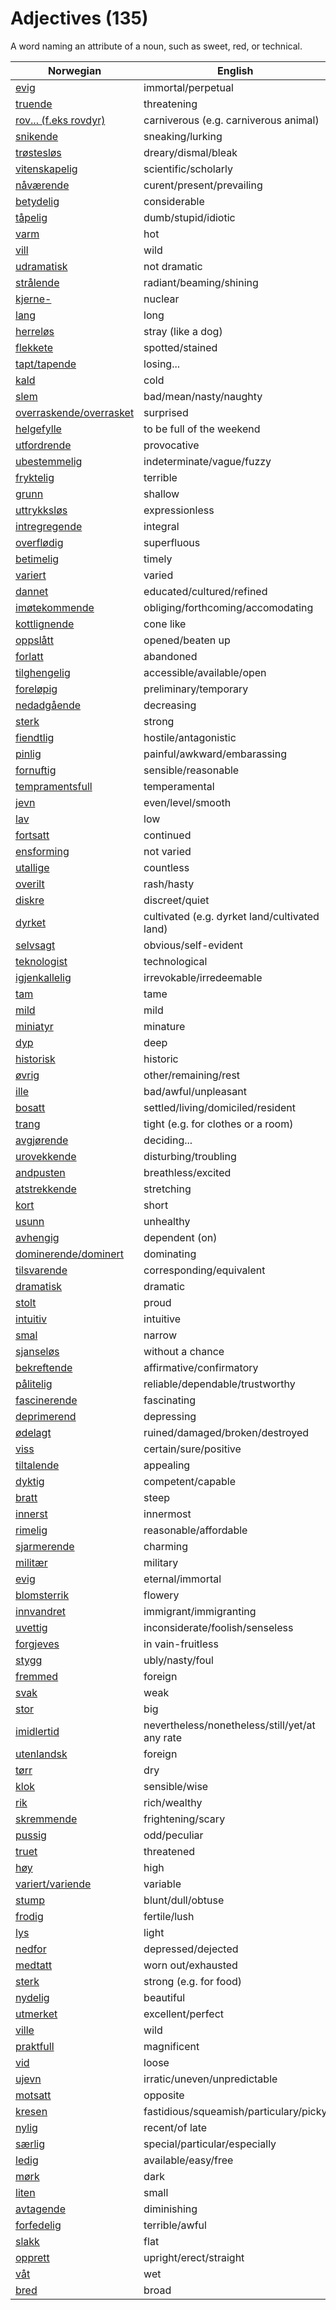 # Adjectives (135)

A word naming an attribute of a noun, such as sweet, red, or technical.

| Norwegian | English |
| --- | --- |
| [evig](https://www.ordnett.no/search?language=no&phrase=evig) | immortal/perpetual |
| [truende](https://www.ordnett.no/search?language=no&phrase=truende) | threatening |
| [rov... (f.eks rovdyr)](https://www.ordnett.no/search?language=no&phrase=rov...%20(f.eks%20rovdyr)) | carniverous (e.g. carniverous animal) |
| [snikende](https://www.ordnett.no/search?language=no&phrase=snikende) | sneaking/lurking |
| [trøstesløs](https://www.ordnett.no/search?language=no&phrase=trøstesløs) | dreary/dismal/bleak |
| [vitenskapelig](https://www.ordnett.no/search?language=no&phrase=vitenskapelig) | scientific/scholarly |
| [nåværende](https://www.ordnett.no/search?language=no&phrase=nåværende) | curent/present/prevailing |
| [betydelig](https://www.ordnett.no/search?language=no&phrase=betydelig) | considerable |
| [tåpelig](https://www.ordnett.no/search?language=no&phrase=tåpelig) | dumb/stupid/idiotic |
| [varm](https://www.ordnett.no/search?language=no&phrase=varm) | hot |
| [vill](https://www.ordnett.no/search?language=no&phrase=vill) | wild |
| [udramatisk](https://www.ordnett.no/search?language=no&phrase=udramatisk) | not dramatic |
| [strålende](https://www.ordnett.no/search?language=no&phrase=strålende) | radiant/beaming/shining |
| [kjerne-](https://www.ordnett.no/search?language=no&phrase=kjerne-) | nuclear |
| [lang](https://www.ordnett.no/search?language=no&phrase=lang) | long |
| [herreløs](https://www.ordnett.no/search?language=no&phrase=herreløs) | stray (like a dog) |
| [flekkete](https://www.ordnett.no/search?language=no&phrase=flekkete) | spotted/stained |
| [tapt/tapende](https://www.ordnett.no/search?language=no&phrase=tapt/tapende) | losing... |
| [kald](https://www.ordnett.no/search?language=no&phrase=kald) | cold |
| [slem](https://www.ordnett.no/search?language=no&phrase=slem) | bad/mean/nasty/naughty |
| [overraskende/overrasket](https://www.ordnett.no/search?language=no&phrase=overraskende/overrasket) | surprised |
| [helgefylle](https://www.ordnett.no/search?language=no&phrase=helgefylle) | to be full of the weekend |
| [utfordrende](https://www.ordnett.no/search?language=no&phrase=utfordrende) | provocative |
| [ubestemmelig](https://www.ordnett.no/search?language=no&phrase=ubestemmelig) | indeterminate/vague/fuzzy |
| [fryktelig](https://www.ordnett.no/search?language=no&phrase=fryktelig) | terrible |
| [grunn](https://www.ordnett.no/search?language=no&phrase=grunn) | shallow |
| [uttrykksløs](https://www.ordnett.no/search?language=no&phrase=uttrykksløs) | expressionless |
| [intregregende](https://www.ordnett.no/search?language=no&phrase=intregregende) | integral |
| [overflødig](https://www.ordnett.no/search?language=no&phrase=overflødig) | superfluous |
| [betimelig](https://www.ordnett.no/search?language=no&phrase=betimelig) | timely |
| [variert](https://www.ordnett.no/search?language=no&phrase=variert) | varied |
| [dannet](https://www.ordnett.no/search?language=no&phrase=dannet) | educated/cultured/refined |
| [imøtekommende](https://www.ordnett.no/search?language=no&phrase=imøtekommende) | obliging/forthcoming/accomodating |
| [kottlignende](https://www.ordnett.no/search?language=no&phrase=kottlignende) | cone like |
| [oppslått](https://www.ordnett.no/search?language=no&phrase=oppslått) | opened/beaten up |
| [forlatt](https://www.ordnett.no/search?language=no&phrase=forlatt) | abandoned |
| [tilghengelig](https://www.ordnett.no/search?language=no&phrase=tilghengelig) | accessible/available/open |
| [foreløpig](https://www.ordnett.no/search?language=no&phrase=foreløpig) | preliminary/temporary |
| [nedadgående](https://www.ordnett.no/search?language=no&phrase=nedadgående) | decreasing |
| [sterk](https://www.ordnett.no/search?language=no&phrase=sterk) | strong |
| [fiendtlig](https://www.ordnett.no/search?language=no&phrase=fiendtlig) | hostile/antagonistic |
| [pinlig](https://www.ordnett.no/search?language=no&phrase=pinlig) | painful/awkward/embarassing |
| [fornuftig](https://www.ordnett.no/search?language=no&phrase=fornuftig) | sensible/reasonable |
| [tempramentsfull](https://www.ordnett.no/search?language=no&phrase=tempramentsfull) | temperamental |
| [jevn](https://www.ordnett.no/search?language=no&phrase=jevn) | even/level/smooth |
| [lav](https://www.ordnett.no/search?language=no&phrase=lav) | low |
| [fortsatt](https://www.ordnett.no/search?language=no&phrase=fortsatt) | continued |
| [ensforming](https://www.ordnett.no/search?language=no&phrase=ensforming) | not varied |
| [utallige](https://www.ordnett.no/search?language=no&phrase=utallige) | countless |
| [overilt](https://www.ordnett.no/search?language=no&phrase=overilt) | rash/hasty |
| [diskre](https://www.ordnett.no/search?language=no&phrase=diskre) | discreet/quiet |
| [dyrket](https://www.ordnett.no/search?language=no&phrase=dyrket) | cultivated (e.g. dyrket land/cultivated land) |
| [selvsagt](https://www.ordnett.no/search?language=no&phrase=selvsagt) | obvious/self-evident |
| [teknologist](https://www.ordnett.no/search?language=no&phrase=teknologist) | technological |
| [igjenkallelig](https://www.ordnett.no/search?language=no&phrase=igjenkallelig) | irrevokable/irredeemable |
| [tam](https://www.ordnett.no/search?language=no&phrase=tam) | tame |
| [mild](https://www.ordnett.no/search?language=no&phrase=mild) | mild |
| [miniatyr](https://www.ordnett.no/search?language=no&phrase=miniatyr) | minature |
| [dyp](https://www.ordnett.no/search?language=no&phrase=dyp) | deep |
| [historisk](https://www.ordnett.no/search?language=no&phrase=historisk) | historic |
| [øvrig](https://www.ordnett.no/search?language=no&phrase=øvrig) | other/remaining/rest |
| [ille](https://www.ordnett.no/search?language=no&phrase=ille) | bad/awful/unpleasant |
| [bosatt](https://www.ordnett.no/search?language=no&phrase=bosatt) | settled/living/domiciled/resident |
| [trang](https://www.ordnett.no/search?language=no&phrase=trang) | tight (e.g. for clothes or a room) |
| [avgjørende](https://www.ordnett.no/search?language=no&phrase=avgjørende) | deciding... |
| [urovekkende](https://www.ordnett.no/search?language=no&phrase=urovekkende) | disturbing/troubling |
| [andpusten](https://www.ordnett.no/search?language=no&phrase=andpusten) | breathless/excited |
| [atstrekkende](https://www.ordnett.no/search?language=no&phrase=atstrekkende) | stretching |
| [kort](https://www.ordnett.no/search?language=no&phrase=kort) | short |
| [usunn](https://www.ordnett.no/search?language=no&phrase=usunn) | unhealthy |
| [avhengig](https://www.ordnett.no/search?language=no&phrase=avhengig) | dependent (on) |
| [dominerende/dominert](https://www.ordnett.no/search?language=no&phrase=dominerende/dominert) | dominating |
| [tilsvarende](https://www.ordnett.no/search?language=no&phrase=tilsvarende) | corresponding/equivalent |
| [dramatisk](https://www.ordnett.no/search?language=no&phrase=dramatisk) | dramatic |
| [stolt](https://www.ordnett.no/search?language=no&phrase=stolt) | proud |
| [intuitiv](https://www.ordnett.no/search?language=no&phrase=intuitiv) | intuitive |
| [smal](https://www.ordnett.no/search?language=no&phrase=smal) | narrow |
| [sjanseløs](https://www.ordnett.no/search?language=no&phrase=sjanseløs) | without a chance |
| [bekreftende](https://www.ordnett.no/search?language=no&phrase=bekreftende) | affirmative/confirmatory |
| [pålitelig](https://www.ordnett.no/search?language=no&phrase=pålitelig) | reliable/dependable/trustworthy |
| [fascinerende](https://www.ordnett.no/search?language=no&phrase=fascinerende) | fascinating |
| [deprimerend](https://www.ordnett.no/search?language=no&phrase=deprimerend) | depressing |
| [ødelagt](https://www.ordnett.no/search?language=no&phrase=ødelagt) | ruined/damaged/broken/destroyed |
| [viss](https://www.ordnett.no/search?language=no&phrase=viss) | certain/sure/positive |
| [tiltalende](https://www.ordnett.no/search?language=no&phrase=tiltalende) | appealing |
| [dyktig](https://www.ordnett.no/search?language=no&phrase=dyktig) | competent/capable |
| [bratt](https://www.ordnett.no/search?language=no&phrase=bratt) | steep |
| [innerst](https://www.ordnett.no/search?language=no&phrase=innerst) | innermost |
| [rimelig](https://www.ordnett.no/search?language=no&phrase=rimelig) | reasonable/affordable |
| [sjarmerende](https://www.ordnett.no/search?language=no&phrase=sjarmerende) | charming |
| [militær](https://www.ordnett.no/search?language=no&phrase=militær) | military |
| [evig](https://www.ordnett.no/search?language=no&phrase=evig) | eternal/immortal |
| [blomsterrik](https://www.ordnett.no/search?language=no&phrase=blomsterrik) | flowery |
| [innvandret](https://www.ordnett.no/search?language=no&phrase=innvandret) | immigrant/immigranting |
| [uvettig](https://www.ordnett.no/search?language=no&phrase=uvettig) | inconsiderate/foolish/senseless |
| [forgjeves](https://www.ordnett.no/search?language=no&phrase=forgjeves) | in vain-fruitless |
| [stygg](https://www.ordnett.no/search?language=no&phrase=stygg) | ubly/nasty/foul |
| [fremmed](https://www.ordnett.no/search?language=no&phrase=fremmed) | foreign |
| [svak](https://www.ordnett.no/search?language=no&phrase=svak) | weak |
| [stor](https://www.ordnett.no/search?language=no&phrase=stor) | big |
| [imidlertid](https://www.ordnett.no/search?language=no&phrase=imidlertid) | nevertheless/nonetheless/still/yet/at any rate |
| [utenlandsk](https://www.ordnett.no/search?language=no&phrase=utenlandsk) | foreign |
| [tørr](https://www.ordnett.no/search?language=no&phrase=tørr) | dry |
| [klok](https://www.ordnett.no/search?language=no&phrase=klok) | sensible/wise |
| [rik](https://www.ordnett.no/search?language=no&phrase=rik) | rich/wealthy |
| [skremmende](https://www.ordnett.no/search?language=no&phrase=skremmende) | frightening/scary |
| [pussig](https://www.ordnett.no/search?language=no&phrase=pussig) | odd/peculiar |
| [truet](https://www.ordnett.no/search?language=no&phrase=truet) | threatened |
| [høy](https://www.ordnett.no/search?language=no&phrase=høy) | high |
| [variert/variende](https://www.ordnett.no/search?language=no&phrase=variert/variende) | variable |
| [stump](https://www.ordnett.no/search?language=no&phrase=stump) | blunt/dull/obtuse |
| [frodig](https://www.ordnett.no/search?language=no&phrase=frodig) | fertile/lush |
| [lys](https://www.ordnett.no/search?language=no&phrase=lys) | light |
| [nedfor](https://www.ordnett.no/search?language=no&phrase=nedfor) | depressed/dejected |
| [medtatt](https://www.ordnett.no/search?language=no&phrase=medtatt) | worn out/exhausted |
| [sterk](https://www.ordnett.no/search?language=no&phrase=sterk) | strong (e.g. for food) |
| [nydelig](https://www.ordnett.no/search?language=no&phrase=nydelig) | beautiful |
| [utmerket](https://www.ordnett.no/search?language=no&phrase=utmerket) | excellent/perfect |
| [ville](https://www.ordnett.no/search?language=no&phrase=ville) | wild |
| [praktfull](https://www.ordnett.no/search?language=no&phrase=praktfull) | magnificent |
| [vid](https://www.ordnett.no/search?language=no&phrase=vid) | loose |
| [ujevn](https://www.ordnett.no/search?language=no&phrase=ujevn) | irratic/uneven/unpredictable |
| [motsatt](https://www.ordnett.no/search?language=no&phrase=motsatt) | opposite |
| [kresen](https://www.ordnett.no/search?language=no&phrase=kresen) | fastidious/squeamish/particulary/picky |
| [nylig](https://www.ordnett.no/search?language=no&phrase=nylig) | recent/of late |
| [særlig](https://www.ordnett.no/search?language=no&phrase=særlig) | special/particular/especially |
| [ledig](https://www.ordnett.no/search?language=no&phrase=ledig) | available/easy/free |
| [mørk](https://www.ordnett.no/search?language=no&phrase=mørk) | dark |
| [liten](https://www.ordnett.no/search?language=no&phrase=liten) | small |
| [avtagende](https://www.ordnett.no/search?language=no&phrase=avtagende) | diminishing |
| [forfedelig](https://www.ordnett.no/search?language=no&phrase=forfedelig) | terrible/awful |
| [slakk](https://www.ordnett.no/search?language=no&phrase=slakk) | flat |
| [opprett](https://www.ordnett.no/search?language=no&phrase=opprett) | upright/erect/straight |
| [våt](https://www.ordnett.no/search?language=no&phrase=våt) | wet |
| [bred](https://www.ordnett.no/search?language=no&phrase=bred) | broad |

